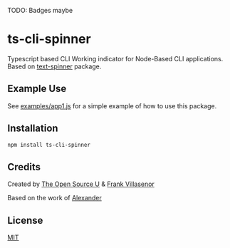 TODO: Badges maybe

# ts-cli-spinner

Typescript based CLI Working indicator for Node-Based
CLI applications. Based on [text-spinner](https://www.npmjs.com/package/text-spinner) package.

## Example Use

See [examples/app1.js](examples/app1.js) for a simple example of how to use this package.

## Installation

```sh
npm install ts-cli-spinner
```


## Credits

Created by [The Open Source U](https://www.theOpenSourceU.org) & [Frank Villasenor](https://github.com/TheOpenSourceU/ts-cli-spinner)

Based on the work of [Alexander](https://github.com/alykoshin/)


## License

[MIT](./LICENSE)
